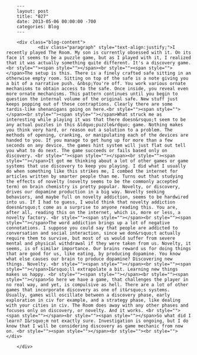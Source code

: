 
        ---
        layout: post
        title: "027"
        date: 2013-05-06 00:00:00 -700
        categories: Blog
        ---

        <div class="blog-content">
				<div class="paragraph" style="text-align:justify;">I recently played The Room. My son is currently obsessed with it. On its face it seems to be a puzzle game, but as I played with it, I realized that it was actually something quite different. It's a discovery game. <br style=""><span style=""></span><br style=""><span style=""></span>The setup is this. There is a finely crafted safe sitting in an otherwise empty room. Sitting on top of the safe is a note giving you a bit of a narrative push. &nbsp;You're off. You work various ornate mechanisms to obtain access to the safe. Once inside, you reveal even more ornate mechanisms. This pattern continues until you begin to question the internal volume of the original safe. New stuff just keeps popping out of these contraptions. Clearly there are some tardis-like shenanigans going on here.<br style=""><span style=""></span><br style=""><span style=""></span>What struck me as interesting while playing it was that there doesn&rsquo;t seem to be any actual puzzles in this &ldquo;puzzle&rdquo; game. Nothing makes you think very hard, or reason out a solution to a problem. The methods of opening, cranking, or manipulating each of the devices are handed to you. If you manage to get hung up for more than a few seconds on any device, the games hint system will just flat out tell you what to do next. The game succeeds or fails based only on discovery. <br style=""><span style=""></span><br style=""><span style=""></span>It got me thinking about a lot of other games or game systems that use discovery to keep you playing. I did what I usually do when something like this strikes me, I combed the internet for articles written by smarter people than me. Turns out that studying the effects of novelty (novelty seems to be the commonly accepted term) on brain chemistry is pretty popular. Novelty, or discovery, drives our dopamine production in a big way. Novelty seeking behaviors, and maybe full on novelty addiction, seems to be hardwired into us. If I had to guess, I would think that novelty addiction doesn&rsquo;t come as a surprise to anyone reading this. You are, after all, reading this on the internet, which is, more or less, a novelty factory. <br style=""><span style=""></span><br style=""><span style=""></span>The word addiction brings up a lot of negative connotations. I suppose you could say that people are addicted to conversation and social interaction, since we don&rsquo;t actually require them to survive, but most of us would suffer from severe mental and physical withdrawal if they were taken from us. Novelty, it seems, is of similar importance. Our brains reward us for doing things that are good for us, like eating, by producing dopamine. You know what else causes our brain to produce dopamine? Discovering new things. Novelty. <br style=""><span style=""></span><br style=""><span style=""></span>I&rsquo;ll extrapolate a bit. Learning new things makes us happy. <br style=""><span style=""></span><br style=""><span style=""></span>So here we have a game, that challenges the player in no real way, and yet, is compulsive as hell. There are a lot of other games that incorporate discovery as one of it&rsquo;s systems. Usually, games will oscillate between a discovery phase, early exploration in civ for example, and a strategy phase, like dealing with your cities in civ. The Room does away with any other phases and focuses only on discovery, or novelty. And it works. <br style=""><span style=""></span><br style=""><span style=""></span>So what did I learn? I&rsquo;m not exactly sure. Investigation is ongoing, but I do know that I will be considering discovery as game mechanic from now on. <br style=""><span style=""></span><br style=""><br style=""></div>

		</div>
        